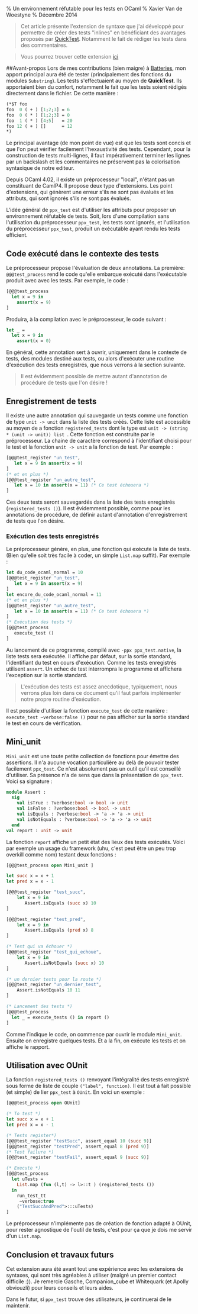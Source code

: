 % Un environnement réfutable pour les tests en OCaml
% Xavier Van de Woestyne
% Décembre 2014

> Cet article présente l'extension de syntaxe que j'ai développé pour permettre de créer des tests "inlines" en bénéficiant des avantages proposés par [QuickTest](http://batteries.vhugot.com/qtest/). Notamment le fait de rédiger les tests dans des commentaires.

> Vous pourrez trouver cette extension [ici](https://github.com/nukiFW/ppx_test)

##Avant-propos
Lors de mes contributions (bien maigre) à [Batteries](https://github.com/ocaml-batteries-team/batteries-included), mon apport principal aura été de tester (principalement des fonctions du modules `Substring`). Les tests s'effectuaient au moyen de **QuickTest**. Ils apportaient bien du confort, notamment le fait que les tests soient rédigés directement dans le fichier. De cette manière :

```ocaml
(*$T foo
foo  0 ( + ) [1;2;3] = 6
foo  0 ( * ) [1;2;3] = 0
foo  1 ( * ) [4;5]   = 20
foo 12 ( + ) []      = 12
*)
```

Le principal avantage (de mon point de vue) est que les tests sont concis et que l'on peut vérifier facilement l'hexaustivité des tests. Cependant, pour la construction de tests multi-lignes, il faut impérativement terminer les lignes par un backslash et les commentaires ne préservent pas la colorisation syntaxique de notre editeur.

Depuis OCaml 4.02, il existe un préprocesseur "local", n'étant pas un constituant de CamlP4. Il propose deux type d'extensions. Les point d'extensions, qui génèrent une erreur s'ils ne sont pas évalués et les attributs, qui sont ignorés s'ils ne sont pas évalués.

L'idée général de `ppx_test` est d'utiliser les attributs pour proposer un environnement réfutable de tests. Soit, lors d'une compilation sans l'utilisation du préprocesseur `ppx_test`, les tests sont ignorés, et l'utilisation du préprocesseur `ppx_test`, produit un exécutable ayant rendu les tests efficient.

## Code exécuté dans le contexte des tests
Le préprocesseur propose l'évaluation de deux annotations. La première: `@@@test_process` rend le code qu'elle embarque exécuté dans l'exécutable produit avec avec les tests. Par exemple, le code :

```ocaml
[@@@test_process
  let x = 9 in
    assert(x = 9)
]
```

Produira, à la compilation avec le préprocesseur, le code suivant :

```ocaml
let _ =
  let x = 9 in
    assert(x = 0)
```
En général, cette annotation sert à ouvrir, uniquement dans le contexte de tests, des modules destiné aux tests, ou alors d'exécuter une routine d'exécution des tests enregistrés, que nous verrons à la section suivante.

> Il est évidemment possible de mettre autant d'annotation de procédure de tests que l'on désire !

## Enregistrement de tests
Il existe une autre annotation qui sauvegarde un tests comme une fonction de type `unit -> unit` dans la liste des tests créés. Cette liste est accessible au moyen de a fonction `registered_tests` dont le type est `unit -> (string * (unit -> unit)) list `. Cette fonction est construite par le préprocesseur. La chaine de caractère correspond à l'identifiant choisi pour le test et la fonction `unit -> unit` a la fonction de test. Par exemple :

```ocaml
[@@@test_register "un_test",
   let x = 9 in assert(x = 9)
]
(* et en plus *)
[@@@test_register "un_autre_test",
   let x = 10 in assert(x = 11) (* Ce test échouera *)
]
```
Ces deux tests seront sauvegardés dans la liste des tests enregistrés (`registered_tests ()`). Il est évidemment possible, comme pour les annotations de procédure, de définir autant d'annotation d'enregistrement de tests que l'on désire.

### Exécution des tests enregistrés
Le préprocesseur génère, en plus, une fonction qui exécute la liste de tests. (Bien qu'elle soit très facile à coder, un simple `List.map` suffit). Par exemple :

```ocaml
let du_code_ocaml_normal = 10
[@@@test_register "un_test",
   let x = 9 in assert(x = 9)
]
let encore_du_code_ocaml_normal = 11
(* et en plus *)
[@@@test_register "un_autre_test",
   let x = 10 in assert(x = 11) (* Ce test échouera *)
]
(* Exécution des tests *)   
[@@@test_process
   execute_test ()
]
```

Au lancement de ce programme, compilé avec `-ppx ppx_test.native`, la liste tests sera exécutée. Il affiche par défaut, sur la sortie standard, l'identifiant du test en cours d'exécution. Comme les tests enregistrés utilisent `assert`. Un echec de test interrompra le programme et affichera l'exception sur la sortie standard.

> L'exécution des tests est assez anecdotique, typiquement, nous verrons plus loin dans ce document qu'il faut parfois implémenter notre propre routine d'exécution.

Il est possible d'utiliser la fonction `execute_test` de cette manière : `execute_test ~verbose:false ()` pour ne pas afficher sur la sortie standard le test en cours de vérification.

## Mini_unit
`Mini_unit` est une toute petite collection de fonctions pour émettre des assertions. Il n'a aucune vocation particulière au delà de pouvoir tester facilement `ppx_test`. Ce n'est absolument pas un outil qu'il est conseillé d'utiliser. Sa présence n'a de sens que dans la présentation de `ppx_test`.
Voici sa signature :

```ocaml
module Assert :
  sig
    val isTrue : ?verbose:bool -> bool -> unit
    val isFalse : ?verbose:bool -> bool -> unit
    val isEquals : ?verbose:bool -> 'a -> 'a -> unit
    val isNotEquals : ?verbose:bool -> 'a -> 'a -> unit
  end
val report : unit -> unit

```
La fonction `report` affiche un petit état des lieux des tests exécutés. Voici par exemple un usage du framework (uhu, c'est peut être un peu trop overkill comme nom) testant deux fonctions :

```ocaml
[@@@test_process open Mini_unit ]

let succ x = x + 1
let pred x = x - 1

[@@@test_register "test_succ",
    let x = 9 in
       Assert.isEquals (succ x) 10
]

[@@@test_register "test_pred",
    let x = 9 in
       Assert.isEquals (pred x) 8
]

(* Test qui va échouer *)
[@@@test_register "test_qui_echoue",
    let x = 9 in
       Assert.isNotEquals (succ x) 10
]

(* un dernier tests pour la route *)
[@@@test_register "un_dernier_test",
    Assert.isNotEquals 10 11
]

(* Lancement des tests *)
[@@@test_process
  let _ = execute_tests () in report ()
]

```
Comme l'indique le code, on commence par ouvrir le module `Mini_unit`. Ensuite on enregistre quelques tests. Et a la fin, on exécute les tests et on affiche le rapport.

## Utilisation avec OUnit
La fonction `registered_tests ()` renvoyant l'intégralité des tests enregistré sous forme de liste de couple `("label", function)`. Il est tout à fait possible (et simple) de lier `ppx_test` à `OUnit`. En voici un exemple :

```ocaml
[@@@test_process open OUnit]

(* To test *)
let succ x = x + 1
let pred x = x - 1

(* Tests register*)
[@@@test_register "testSucc", assert_equal 10 (succ 9)]
[@@@test_register "testPred", assert_equal 8 (pred 9)]   
(* Test failure *)
[@@@test_register "testFail", assert_equal 9 (succ 9)]

(* Execute *)
[@@@test_process
  let uTests =
    List.map (fun (l,t) -> l>::t ) (registered_tests ())
  in
    run_test_tt
     ~verbose:true
    ("TestSuccAndPred">:::uTests) 
]

```

Le préprocesseur n'implémente pas de création de fonction adapté à OUnit, pour rester agnostique de l'outil de tests, c'est pour ça que je dois me servir d'un `List.map`.

## Conclusion et travaux futurs
Cet extension aura été avant tout une expérience avec les extensions de syntaxes, qui sont très agréables à utiliser (malgré un premier contact difficile :)). Je remercie Gasche, Companion_cube et Whitequark (et Apolly obviouzli) pour leurs conseils et leurs aides.

Dans le futur, si `ppx_test` trouve des utilisateurs, je continuerai de le maintenir. 
